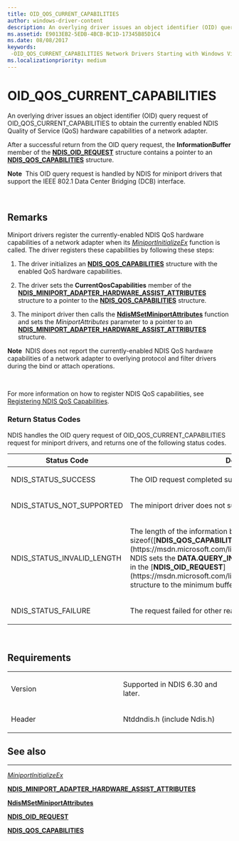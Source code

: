 ```yaml
---
title: OID_QOS_CURRENT_CAPABILITIES
author: windows-driver-content
description: An overlying driver issues an object identifier (OID) query request of OID_QOS_CURRENT_CAPABILITIES to obtain the currently enabled NDIS Quality of Service (QoS) hardware capabilities of a network adapter.
ms.assetid: E9013EB2-5EDB-4BCB-BC1D-17345B85D1C4
ms.date: 08/08/2017
keywords: 
 -OID_QOS_CURRENT_CAPABILITIES Network Drivers Starting with Windows Vista
ms.localizationpriority: medium
---
```


# OID\_QOS\_CURRENT\_CAPABILITIES


An overlying driver issues an object identifier (OID) query request of OID\_QOS\_CURRENT\_CAPABILITIES to obtain the currently enabled NDIS Quality of Service (QoS) hardware capabilities of a network adapter.

After a successful return from the OID query request, the **InformationBuffer** member of the [**NDIS\_OID\_REQUEST**](https://msdn.microsoft.com/library/windows/hardware/ff566710) structure contains a pointer to an [**NDIS\_QOS\_CAPABILITIES**](https://msdn.microsoft.com/library/windows/hardware/hh451629) structure.

**Note**  This OID query request is handled by NDIS for miniport drivers that support the IEEE 802.1 Data Center Bridging (DCB) interface.

 

Remarks
-------

Miniport drivers register the currently-enabled NDIS QoS hardware capabilities of a network adapter when its [*MiniportInitializeEx*](https://msdn.microsoft.com/library/windows/hardware/ff559389) function is called. The driver registers these capabilities by following these steps:

1.  The driver initializes an [**NDIS\_QOS\_CAPABILITIES**](https://msdn.microsoft.com/library/windows/hardware/hh451629) structure with the enabled QoS hardware capabilities.

2.  The driver sets the **CurrentQosCapabilities** member of the [**NDIS\_MINIPORT\_ADAPTER\_HARDWARE\_ASSIST\_ATTRIBUTES**](https://msdn.microsoft.com/library/windows/hardware/ff565924) structure to a pointer to the [**NDIS\_QOS\_CAPABILITIES**](https://msdn.microsoft.com/library/windows/hardware/hh451629) structure.

3.  The miniport driver then calls the [**NdisMSetMiniportAttributes**](https://msdn.microsoft.com/library/windows/hardware/ff563672) function and sets the *MiniportAttributes* parameter to a pointer to an [**NDIS\_MINIPORT\_ADAPTER\_HARDWARE\_ASSIST\_ATTRIBUTES**](https://msdn.microsoft.com/library/windows/hardware/ff565924) structure.

**Note**  NDIS does not report the currently-enabled NDIS QoS hardware capabilities of a network adapter to overlying protocol and filter drivers during the bind or attach operations.

 

For more information on how to register NDIS QoS capabilities, see [Registering NDIS QoS Capabilities](https://msdn.microsoft.com/library/windows/hardware/hh440188).

### Return Status Codes

NDIS handles the OID query request of OID\_QOS\_CURRENT\_CAPABILITIES request for miniport drivers, and returns one of the following status codes.

<table>
<colgroup>
<col width="50%" />
<col width="50%" />
</colgroup>
<thead>
<tr class="header">
<th>Status Code</th>
<th>Description</th>
</tr>
</thead>
<tbody>
<tr class="odd">
<td><p>NDIS_STATUS_SUCCESS</p></td>
<td><p>The OID request completed successfully.</p></td>
</tr>
<tr class="even">
<td><p>NDIS_STATUS_NOT_SUPPORTED</p></td>
<td><p>The miniport driver does not support the NDIS QoS interface.</p></td>
</tr>
<tr class="odd">
<td><p>NDIS_STATUS_INVALID_LENGTH</p></td>
<td><p>The length of the information buffer is less than sizeof([<strong>NDIS_QOS_CAPABILITIES</strong>](https://msdn.microsoft.com/library/windows/hardware/hh451629)). NDIS sets the <strong>DATA.QUERY_INFORMATION.BytesNeeded</strong> member in the [<strong>NDIS_OID_REQUEST</strong>](https://msdn.microsoft.com/library/windows/hardware/ff566710) structure to the minimum buffer size that is required.</p></td>
</tr>
<tr class="even">
<td><p>NDIS_STATUS_FAILURE</p></td>
<td><p>The request failed for other reasons.</p></td>
</tr>
</tbody>
</table>

 

Requirements
------------

<table>
<colgroup>
<col width="50%" />
<col width="50%" />
</colgroup>
<tbody>
<tr class="odd">
<td><p>Version</p></td>
<td><p>Supported in NDIS 6.30 and later.</p></td>
</tr>
<tr class="even">
<td><p>Header</p></td>
<td>Ntddndis.h (include Ndis.h)</td>
</tr>
</tbody>
</table>

## See also


****
[*MiniportInitializeEx*](https://msdn.microsoft.com/library/windows/hardware/ff559389)

[**NDIS\_MINIPORT\_ADAPTER\_HARDWARE\_ASSIST\_ATTRIBUTES**](https://msdn.microsoft.com/library/windows/hardware/ff565924)

[**NdisMSetMiniportAttributes**](https://msdn.microsoft.com/library/windows/hardware/ff563672)

[**NDIS\_OID\_REQUEST**](https://msdn.microsoft.com/library/windows/hardware/ff566710)

[**NDIS\_QOS\_CAPABILITIES**](https://msdn.microsoft.com/library/windows/hardware/hh451629)

 

 





